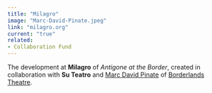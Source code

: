 ```yaml
---
title: "Milagro"
image: "Marc-David-Pinate.jpeg"
link: "milagro.org"
current: "true"
related:
- Collaboration Fund
---
```


The development at **Milagro** of *Antigone at the Border*, created in collaboration with **Su Teatro** and <a href="http://www.marcdavidpinate.com/home.html" rel="nofollow">Marc David Pinate</a> of <a href="http://www.borderlandstheater.org/" rel="nofollow">Borderlands Theatre</a>.  

